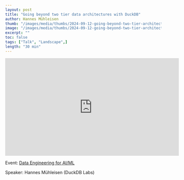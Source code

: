 ```yaml
---
layout: post
title: "Going beyond two tier data architectures with DuckDB"
author: Hannes Mühleisen
thumb: "/images/media/thumbs/2024-09-12-going-beyond-two-tier-architectures-with-duckdb.png"
image: "/images/media/thumbs/2024-09-12-going-beyond-two-tier-architectures-with-duckdb.png"
excerpt: ""
toc: false
tags: ["Talk", "Landscape",]
length: "30 min"
---
```


<div class="video-container">
<iframe width="560" height="315" src="https://www.youtube-nocookie.com/embed/bi0XhmbkqU8?si=7nUCLymvtVwG51nc" title="YouTube video player" frameborder="0" allow="accelerometer; autoplay; clipboard-write; encrypted-media; gyroscope; picture-in-picture; web-share" referrerpolicy="strict-origin-when-cross-origin" allowfullscreen></iframe>
</div>

Event: [Data Engineering for AI/ML](https://home.mlops.community/public/events/dataengforai)

Speaker: Hannes Mühleisen (DuckDB Labs)
